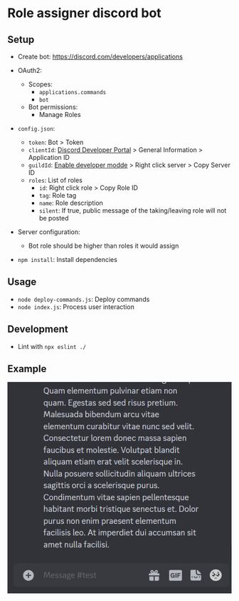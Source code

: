 # Role assigner discord bot

## Setup

* Create bot: https://discord.com/developers/applications

* OAuth2:
  * Scopes:
    * `applications.commands`
    * `bot`
  * Bot permissions:
    * Manage Roles

* `config.json`:
  * `token`: Bot > Token
  * `clientId`: [Discord Developer Portal](https://discord.com/developers/applications) > General Information > Application ID
  * `guildId`: [Enable developer modde](https://support.discord.com/hc/en-us/articles/206346498) > Right click server > Copy Server ID
  * `roles`: List of roles
    * `id`: Right click role > Copy Role ID
    * `tag`: Role tag
    * `name`: Role description
    * `silent`: If true, public message of the taking/leaving role will not be posted

* Server configuration:
  * Bot role should be higher than roles it would assign

* `npm install`: Install dependencies

## Usage

* `node deploy-commands.js`: Deploy commands
* `node index.js`: Process user interaction

## Development

* Lint with `npx eslint ./`

## Example

![Example](example.apng)